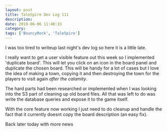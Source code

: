 ```yaml
---
layout: post
title: TaleSpire Dev Log 111
description:
date: 2019-06-06 11:40:33
category:
tags: ['BouncyRock', 'TaleSpire']
---
```


I was too tired to writeup last night's dev log so here it is a little late.

I really want to get a user visible feature out this week so I implemented 'duplicate board'. This will let you click on an icon in the board panel and duplicate the chosen board. This will be handy for a lot of cases but I love the idea of making a town, copying it and then destroying the town for the players to visit again *after the calamity*.

The hard parts had been researched or implemented when I was looking into the S3 part of cleaning up old board files. All that was left to do was write the database queries and expose it to the game itself.

With the core feature now working I just need to do cleanup and handle the fact that it currently doesnt copy the board description (an easy fix).

Back later today with more news
